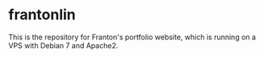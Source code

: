 # frantonlin
This is the repository for Franton's portfolio website, which is running on a VPS with Debian 7 and Apache2.
